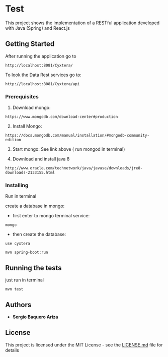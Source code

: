 # Test

This project shows the implementation of a RESTful application developed with Java (Spring) and React.js

## Getting Started

After running the application go to

```
http://localhost:8081/Cyxtera/
```

To look the Data Rest services go to:

```
http://localhost:8081/Cyxtera/api
```

### Prerequisites

1.	Download mongo:

```
https://www.mongodb.com/download-center#production
```

2.	Install Mongo:

```
https://docs.mongodb.com/manual/installation/#mongodb-community-edition
```

3.	Start mongo: See link above ( run mongod in terminal)

4.	Download and install java 8

```
http://www.oracle.com/technetwork/java/javase/downloads/jre8-downloads-2133155.html
```

### Installing

Run in terminal

create a database in mongo:

* first enter to mongo terminal service:

```
mongo
```

* then create the database:

```
use cyxtera
```

```
mvn spring-boot:run
```

## Running the tests

just run in terminal

```
mvn test
```

## Authors

* **Sergio Baquero Ariza**

## License

This project is licensed under the MIT License - see the [LICENSE.md](LICENSE.md) file for details
